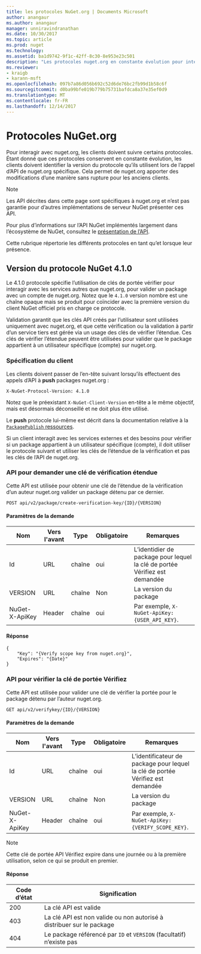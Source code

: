 ```yaml
---
title: les protocoles NuGet.org | Documents Microsoft
author: anangaur
ms.author: anangaur
manager: unniravindranathan
ms.date: 10/30/2017
ms.topic: article
ms.prod: nuget
ms.technology: 
ms.assetid: ba1d9742-9f1c-42ff-8c30-8e953e23c501
description: "Les protocoles nuget.org en constante évolution pour interagir avec les clients NuGet."
ms.reviewer:
- kraigb
- karann-msft
ms.openlocfilehash: 097b7a86d056b692c52d6de76bc2fb99d1b58c6f
ms.sourcegitcommit: d0ba99bfe019b779b75731bafdca8a37e35ef0d9
ms.translationtype: MT
ms.contentlocale: fr-FR
ms.lasthandoff: 12/14/2017
---
```

# <a name="nugetorg-protocols"></a>Protocoles NuGet.org

Pour interagir avec nuget.org, les clients doivent suivre certains protocoles. Étant donné que ces protocoles conservent en constante évolution, les clients doivent identifier la version du protocole qu’ils utilisent lors de l’appel d’API de nuget.org spécifique. Cela permet de nuget.org apporter des modifications d’une manière sans rupture pour les anciens clients.

> [!Note]
> Les API décrites dans cette page sont spécifiques à nuget.org et n’est pas garantie pour d’autres implémentations de serveur NuGet présenter ces API. 

Pour plus d’informations sur l’API NuGet implémentés largement dans l’écosystème de NuGet, consultez le [présentation de l’API](overview.md).

Cette rubrique répertorie les différents protocoles en tant qu’et lorsque leur présence.

## <a name="nuget-protocol-version-410"></a>Version du protocole NuGet 4.1.0

Le 4.1.0 protocole spécifie l’utilisation de clés de portée vérifier pour interagir avec les services autres que nuget.org, pour valider un package avec un compte de nuget.org. Notez que le `4.1.0` version nombre est une chaîne opaque mais se produit pour coïncider avec la première version du client NuGet officiel pris en charge ce protocole.

Validation garantit que les clés API créés par l’utilisateur sont utilisées uniquement avec nuget.org, et que cette vérification ou la validation à partir d’un service tiers est gérée via un usage des clés de vérifier l’étendue. Ces clés de vérifier l’étendue peuvent être utilisées pour valider que le package appartient à un utilisateur spécifique (compte) sur nuget.org.

### <a name="client-requirement"></a>Spécification du client

Les clients doivent passer de l’en-tête suivant lorsqu’ils effectuent des appels d’API à **push** packages nuget.org :

```
X-NuGet-Protocol-Version: 4.1.0
```

Notez que le préexistant `X-NuGet-Client-Version` en-tête a le même objectif, mais est désormais déconseillé et ne doit plus être utilisé.

Le **push** protocole lui-même est décrit dans la documentation relative à la [ `PackagePublish` ressources](package-publish-resource.md).

Si un client interagit avec les services externes et des besoins pour vérifier si un package appartient à un utilisateur spécifique (compte), il doit utiliser le protocole suivant et utiliser les clés de l’étendue de la vérification et pas les clés de l’API de nuget.org.

### <a name="api-to-request-a-verify-scope-key"></a>API pour demander une clé de vérification étendue

Cette API est utilisée pour obtenir une clé de l’étendue de la vérification d’un auteur nuget.org valider un package détenu par ce dernier.

```
POST api/v2/package/create-verification-key/{ID}/{VERSION}
```

#### <a name="request-parameters"></a>Paramètres de la demande

Nom           | Vers l'avant     | Type   | Obligatoire | Remarques
-------------- | ------ | ------ | -------- | -----
Id             | URL    | chaîne | oui      | L’identidier de package pour lequel la clé de portée Vérifiez est demandée
VERSION        | URL    | chaîne | Non       | La version du package
NuGet-X-ApiKey | Header | chaîne | oui      | Par exemple, `X-NuGet-ApiKey: {USER_API_KEY}`.

#### <a name="response"></a>Réponse

```
{
    "Key": "{Verify scope key from nuget.org}",
    "Expires": "{Date}"
}
```

### <a name="api-to-verify-the-verify-scope-key"></a>API pour vérifier la clé de portée Vérifiez

Cette API est utilisée pour valider une clé de vérifier la portée pour le package détenu par l’auteur nuget.org.

```
GET api/v2/verifykey/{ID}/{VERSION}
```

#### <a name="request-parameters"></a>Paramètres de la demande

Nom           | Vers l'avant     | Type   | Obligatoire | Remarques
-------------  | ------ | ------ | -------- | -----
Id             | URL    | chaîne | oui      | L’identificateur de package pour lequel la clé de portée Vérifiez est demandée
VERSION        | URL    | chaîne | Non       | La version du package
NuGet-X-ApiKey | Header | chaîne | oui      | Par exemple, `X-NuGet-ApiKey: {VERIFY_SCOPE_KEY}`.

> [!Note]
> Cette clé de portée API Vérifiez expire dans une journée ou à la première utilisation, selon ce qui se produit en premier.

#### <a name="response"></a>Réponse

Code d’état | Signification
----------- | -------
200         | La clé API est valide
403         | La clé API est non valide ou non autorisé à distribuer sur le package
404         | Le package référencé par `ID` et `VERSION` (facultatif) n’existe pas
